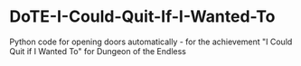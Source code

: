 # DoTE-I-Could-Quit-If-I-Wanted-To
Python code for opening doors automatically - for the achievement "I Could Quit if I Wanted To" for Dungeon of the Endless
